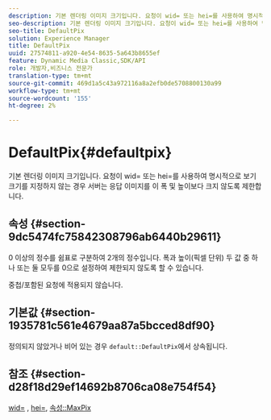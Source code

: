 ```yaml
---
description: 기본 렌더링 이미지 크기입니다. 요청이 wid= 또는 hei=를 사용하여 명시적으로 보기 크기를 지정하지 않는 경우 서버는 응답 이미지를 이 폭 및 높이보다 크지 않도록 제한합니다.
seo-description: 기본 렌더링 이미지 크기입니다. 요청이 wid= 또는 hei=를 사용하여 명시적으로 보기 크기를 지정하지 않는 경우 서버는 응답 이미지를 이 폭 및 높이보다 크지 않도록 제한합니다.
seo-title: DefaultPix
solution: Experience Manager
title: DefaultPix
uuid: 27574811-a920-4e54-8635-5a643b8655ef
feature: Dynamic Media Classic,SDK/API
role: 개발자,비즈니스 전문가
translation-type: tm+mt
source-git-commit: 469d1a5c43a972116a8a2efb0de5708800130a99
workflow-type: tm+mt
source-wordcount: '155'
ht-degree: 2%

---
```



# DefaultPix{#defaultpix}

기본 렌더링 이미지 크기입니다. 요청이 wid= 또는 hei=를 사용하여 명시적으로 보기 크기를 지정하지 않는 경우 서버는 응답 이미지를 이 폭 및 높이보다 크지 않도록 제한합니다.

## 속성 {#section-9dc5474fc75842308796ab6440b29611}

0 이상의 정수를 쉼표로 구분하여 2개의 정수입니다. 폭과 높이(픽셀 단위) 두 값 중 하나 또는 둘 모두를 0으로 설정하여 제한되지 않도록 할 수 있습니다.

중첩/포함된 요청에 적용되지 않습니다.

## 기본값 {#section-1935781c561e4679aa87a5bcced8df90}

정의되지 않았거나 비어 있는 경우 `default::DefaultPix`에서 상속됩니다.

## 참조 {#section-d28f18d29ef14692b8706ca08e754f54}

[wid=](../../../../../ir-api/http-protocol/image-rendering-api-ref/c-ir-http-protocol-ref/c-ir-http-protocol-command-reference/r-ir-wid.md#reference-b7e691b0624941168c94b2749ae233ec) ,  [hei=](../../../../../ir-api/http-protocol/image-rendering-api-ref/c-ir-http-protocol-ref/c-ir-http-protocol-command-reference/r-ir-hei.md#reference-1c08f60365a94417a39867c09cac5478),  [속성::MaxPix](../../../../../ir-api/material-cat/image-rendering-api-ref/c-ir-material-catalog/c-ir-attributes-reference/r-ir-maxpix.md#reference-569f186bbc2840a6bd3cffa8ff3e7657)
